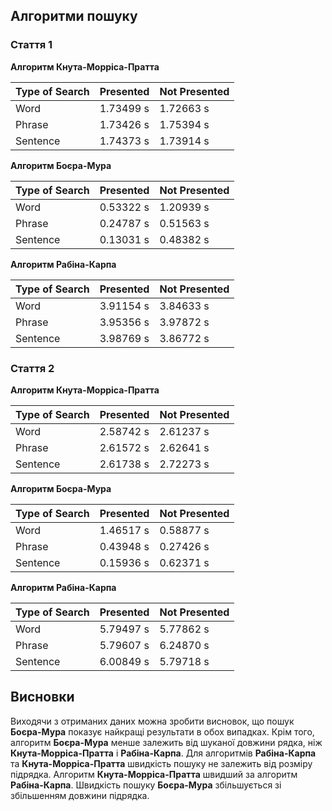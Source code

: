 ## Алгоритми пошуку


### Стаття 1

**Алгоритм Кнута-Морріса-Пратта**

| Type of Search  | Presented         | Not Presented  |
|-----------------|-------------------|----------------|
| Word            | 1.73499 s         | 1.72663 s      |
| Phrase          | 1.73426 s         | 1.75394 s      |
| Sentence        | 1.74373 s         | 1.73914 s      |

**Алгоритм Боєра-Мура**

| Type of Search  | Presented         | Not Presented  |
|-----------------|-------------------|----------------|
| Word            | 0.53322 s         | 1.20939 s      |
| Phrase          | 0.24787 s         | 0.51563 s      |
| Sentence        | 0.13031 s         | 0.48382 s      |

**Алгоритм Рабіна-Карпа**

| Type of Search  | Presented         | Not Presented  |
|-----------------|-------------------|----------------|
| Word            | 3.91154 s         | 3.84633 s      |
| Phrase          | 3.95356 s         | 3.97872 s      |
| Sentence        | 3.98769 s         | 3.86772 s      |


### Стаття 2

**Алгоритм Кнута-Морріса-Пратта**

| Type of Search  | Presented         | Not Presented  |
|-----------------|-------------------|----------------|
| Word            | 2.58742 s         | 2.61237 s      |
| Phrase          | 2.61572 s         | 2.62641 s      |
| Sentence        | 2.61738 s         | 2.72273 s      |

**Алгоритм Боєра-Мура**

| Type of Search  | Presented         | Not Presented  |
|-----------------|-------------------|----------------|
| Word            | 1.46517 s         | 0.58877 s      |
| Phrase          | 0.43948 s         | 0.27426 s      |
| Sentence        | 0.15936 s         | 0.62371 s      |

**Алгоритм Рабіна-Карпа**

| Type of Search  | Presented         | Not Presented  |
|-----------------|-------------------|----------------|
| Word            | 5.79497 s         | 5.77862 s      |
| Phrase          | 5.79607 s         | 6.24870 s      |
| Sentence        | 6.00849 s         | 5.79718 s      |


## Висновки

Виходячи з отриманих даних можна зробити висновок, що пошук **Боєра-Мура** показує найкращі результати в обох випадках. Крім того, алгоритм **Боєра-Мура** менше залежить від шуканої довжини рядка, ніж **Кнута-Морріса-Пратта** і **Рабіна-Карпа**. Для алгоритмів **Рабіна-Карпа** та **Кнута-Морріса-Пратта** швидкість пошуку не залежить від розміру підрядка. Алгоритм **Кнута-Морріса-Пратта** швидший за алгоритм **Рабіна-Карпа**. Швидкість пошуку **Боєра-Мура** збільшується зі збільшенням довжини підрядка.
